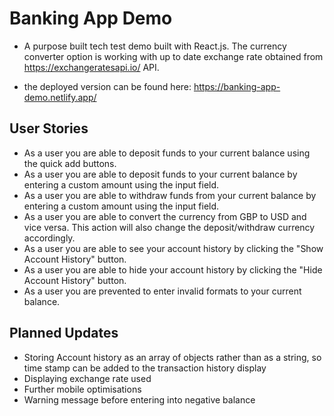 # Banking App Demo
- A purpose built tech test demo built with React.js. The currency converter option is working with up to date exchange rate obtained from https://exchangeratesapi.io/ API.

- the deployed version can be found here: https://banking-app-demo.netlify.app/

## User Stories

- As a user you are able to deposit funds to your current balance using the quick add buttons.
- As a user you are able to deposit funds to your current balance by entering a custom amount using the input field.
- As a user you are able to withdraw funds from your current balance by entering a custom amount using the input field.
- As a user you are able to convert the currency from GBP to USD and vice versa. This action will also change the deposit/withdraw currency accordingly.
- As a user you are able to see your account history by clicking the "Show Account History" button.
- As a user you are able to hide your account history by clicking the "Hide Account History" button.
- As a user you are prevented to enter invalid formats to your current balance.

## Planned Updates

- Storing Account history as an array of objects rather than as a string, so time stamp can be added to the transaction history display
- Displaying exchange rate used
- Further mobile optimisations
- Warning message before entering into negative balance

